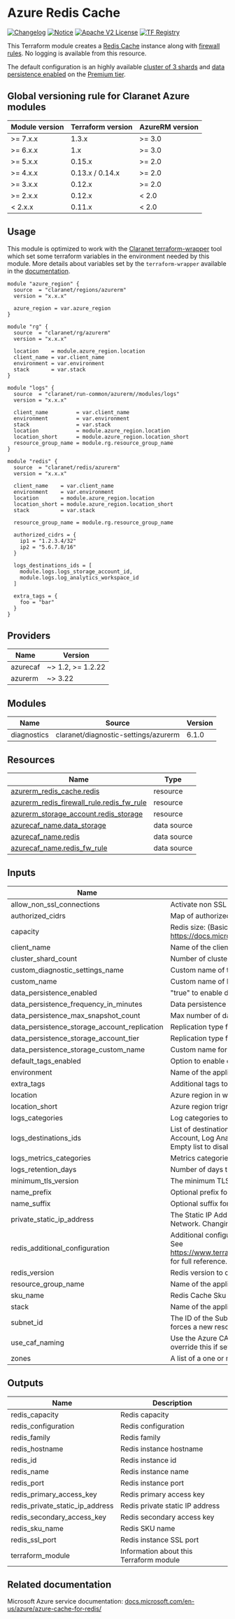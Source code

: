 # Azure Redis Cache
[![Changelog](https://img.shields.io/badge/changelog-release-green.svg)](CHANGELOG.md) [![Notice](https://img.shields.io/badge/notice-copyright-yellow.svg)](NOTICE) [![Apache V2 License](https://img.shields.io/badge/license-Apache%20V2-orange.svg)](LICENSE) [![TF Registry](https://img.shields.io/badge/terraform-registry-blue.svg)](https://registry.terraform.io/modules/claranet/redis/azurerm/)

This Terraform module creates a [Redis Cache](https://docs.microsoft.com/en-us/azure/azure-cache-for-redis/cache-overview) instance along with
[firewall rules](https://docs.microsoft.com/en-us/azure/azure-cache-for-redis/cache-configure#firewall).
No logging is available from this resource.

The default configuration is an highly available [cluster of 3 shards](https://docs.microsoft.com/en-us/azure/azure-cache-for-redis/cache-how-to-premium-clustering)
and [data persistence enabled](https://docs.microsoft.com/en-us/azure/azure-cache-for-redis/cache-how-to-premium-persistence)
on the [Premium tier](https://docs.microsoft.com/en-us/azure/azure-cache-for-redis/cache-premium-tier-intro).

<!-- BEGIN_TF_DOCS -->
## Global versioning rule for Claranet Azure modules

| Module version | Terraform version | AzureRM version |
| -------------- | ----------------- | --------------- |
| >= 7.x.x       | 1.3.x             | >= 3.0          |
| >= 6.x.x       | 1.x               | >= 3.0          |
| >= 5.x.x       | 0.15.x            | >= 2.0          |
| >= 4.x.x       | 0.13.x / 0.14.x   | >= 2.0          |
| >= 3.x.x       | 0.12.x            | >= 2.0          |
| >= 2.x.x       | 0.12.x            | < 2.0           |
| <  2.x.x       | 0.11.x            | < 2.0           |

## Usage

This module is optimized to work with the [Claranet terraform-wrapper](https://github.com/claranet/terraform-wrapper) tool
which set some terraform variables in the environment needed by this module.
More details about variables set by the `terraform-wrapper` available in the [documentation](https://github.com/claranet/terraform-wrapper#environment).

```hcl
module "azure_region" {
  source  = "claranet/regions/azurerm"
  version = "x.x.x"

  azure_region = var.azure_region
}

module "rg" {
  source  = "claranet/rg/azurerm"
  version = "x.x.x"

  location    = module.azure_region.location
  client_name = var.client_name
  environment = var.environment
  stack       = var.stack
}

module "logs" {
  source  = "claranet/run-common/azurerm//modules/logs"
  version = "x.x.x"

  client_name         = var.client_name
  environment         = var.environment
  stack               = var.stack
  location            = module.azure_region.location
  location_short      = module.azure_region.location_short
  resource_group_name = module.rg.resource_group_name
}

module "redis" {
  source  = "claranet/redis/azurerm"
  version = "x.x.x"

  client_name    = var.client_name
  environment    = var.environment
  location       = module.azure_region.location
  location_short = module.azure_region.location_short
  stack          = var.stack

  resource_group_name = module.rg.resource_group_name

  authorized_cidrs = {
    ip1 = "1.2.3.4/32"
    ip2 = "5.6.7.8/16"
  }

  logs_destinations_ids = [
    module.logs.logs_storage_account_id,
    module.logs.log_analytics_workspace_id
  ]

  extra_tags = {
    foo = "bar"
  }
}
```

## Providers

| Name | Version |
|------|---------|
| azurecaf | ~> 1.2, >= 1.2.22 |
| azurerm | ~> 3.22 |

## Modules

| Name | Source | Version |
|------|--------|---------|
| diagnostics | claranet/diagnostic-settings/azurerm | 6.1.0 |

## Resources

| Name | Type |
|------|------|
| [azurerm_redis_cache.redis](https://registry.terraform.io/providers/hashicorp/azurerm/latest/docs/resources/redis_cache) | resource |
| [azurerm_redis_firewall_rule.redis_fw_rule](https://registry.terraform.io/providers/hashicorp/azurerm/latest/docs/resources/redis_firewall_rule) | resource |
| [azurerm_storage_account.redis_storage](https://registry.terraform.io/providers/hashicorp/azurerm/latest/docs/resources/storage_account) | resource |
| [azurecaf_name.data_storage](https://registry.terraform.io/providers/aztfmod/azurecaf/latest/docs/data-sources/name) | data source |
| [azurecaf_name.redis](https://registry.terraform.io/providers/aztfmod/azurecaf/latest/docs/data-sources/name) | data source |
| [azurecaf_name.redis_fw_rule](https://registry.terraform.io/providers/aztfmod/azurecaf/latest/docs/data-sources/name) | data source |

## Inputs

| Name | Description | Type | Default | Required |
|------|-------------|------|---------|:--------:|
| allow\_non\_ssl\_connections | Activate non SSL port (6779) for Redis connection | `bool` | `false` | no |
| authorized\_cidrs | Map of authorized cidrs | `map(string)` | n/a | yes |
| capacity | Redis size: (Basic/Standard: 1,2,3,4,5,6) (Premium: 1,2,3,4)  https://docs.microsoft.com/fr-fr/azure/redis-cache/cache-how-to-premium-clustering | `number` | `2` | no |
| client\_name | Name of the client | `string` | n/a | yes |
| cluster\_shard\_count | Number of cluster shards desired | `number` | `3` | no |
| custom\_diagnostic\_settings\_name | Custom name of the diagnostics settings, name will be 'default' if not set. | `string` | `"default"` | no |
| custom\_name | Custom name of Redis Server | `string` | `""` | no |
| data\_persistence\_enabled | "true" to enable data persistence. | `bool` | `true` | no |
| data\_persistence\_frequency\_in\_minutes | Data persistence snapshot frequency in minutes. | `number` | `60` | no |
| data\_persistence\_max\_snapshot\_count | Max number of data persistence snapshots. | `number` | `null` | no |
| data\_persistence\_storage\_account\_replication | Replication type for the Storage Account used for data persistence. | `string` | `"LRS"` | no |
| data\_persistence\_storage\_account\_tier | Replication type for the Storage Account used for data persistence. | `string` | `"Premium"` | no |
| data\_persistence\_storage\_custom\_name | Custom name for the Storage Account used for Redis data persistence. | `string` | `""` | no |
| default\_tags\_enabled | Option to enable or disable default tags. | `bool` | `true` | no |
| environment | Name of the application's environnement | `string` | n/a | yes |
| extra\_tags | Additional tags to associate. | `map(string)` | `{}` | no |
| location | Azure region in which instance will be hosted | `string` | n/a | yes |
| location\_short | Azure region trigram | `string` | n/a | yes |
| logs\_categories | Log categories to send to destinations. | `list(string)` | `null` | no |
| logs\_destinations\_ids | List of destination resources Ids for logs diagnostics destination. Can be Storage Account, Log Analytics Workspace and Event Hub. No more than one of each can be set. Empty list to disable logging. | `list(string)` | n/a | yes |
| logs\_metrics\_categories | Metrics categories to send to destinations. | `list(string)` | `null` | no |
| logs\_retention\_days | Number of days to keep logs on storage account | `number` | `30` | no |
| minimum\_tls\_version | The minimum TLS version | `string` | `"1.2"` | no |
| name\_prefix | Optional prefix for the generated name | `string` | `""` | no |
| name\_suffix | Optional suffix for the generated name | `string` | `""` | no |
| private\_static\_ip\_address | The Static IP Address to assign to the Redis Cache when hosted inside the Virtual Network. Changing this forces a new resource to be created. | `string` | `null` | no |
| redis\_additional\_configuration | Additional configuration for the Redis instance. Some of the keys are set automatically. See https://www.terraform.io/docs/providers/azurerm/r/redis_cache.html#redis_configuration for full reference. | `map(string)` | `{}` | no |
| redis\_version | Redis version to deploy. Allowed values are 4 or 6 | `number` | `4` | no |
| resource\_group\_name | Name of the application ressource group, herited from infra module | `string` | n/a | yes |
| sku\_name | Redis Cache Sku name. Can be Basic, Standard or Premium | `string` | `"Premium"` | no |
| stack | Name of the application stack | `string` | n/a | yes |
| subnet\_id | The ID of the Subnet within which the Redis Cache should be deployed. Changing this forces a new resource to be created. | `string` | `null` | no |
| use\_caf\_naming | Use the Azure CAF naming provider to generate default resource name. `custom_name` override this if set. Legacy default name is used if this is set to `false`. | `bool` | `true` | no |
| zones | A list of a one or more Availability Zones, where the Redis Cache should be allocated. | `list(number)` | `null` | no |

## Outputs

| Name | Description |
|------|-------------|
| redis\_capacity | Redis capacity |
| redis\_configuration | Redis configuration |
| redis\_family | Redis family |
| redis\_hostname | Redis instance hostname |
| redis\_id | Redis instance id |
| redis\_name | Redis instance name |
| redis\_port | Redis instance port |
| redis\_primary\_access\_key | Redis primary access key |
| redis\_private\_static\_ip\_address | Redis private static IP address |
| redis\_secondary\_access\_key | Redis secondary access key |
| redis\_sku\_name | Redis SKU name |
| redis\_ssl\_port | Redis instance SSL port |
| terraform\_module | Information about this Terraform module |
<!-- END_TF_DOCS -->

## Related documentation

Microsoft Azure service documentation: [docs.microsoft.com/en-us/azure/azure-cache-for-redis/](https://docs.microsoft.com/en-us/azure/azure-cache-for-redis/)
